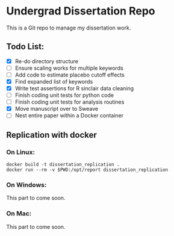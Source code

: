 # Undergrad Dissertation Repo
This is a Git repo to manage my dissertation work.

## Todo List:

- [x] Re-do directory structure
- [ ] Ensure scaling works for multiple keywords
- [ ] Add code to estimate placebo cutoff effects
- [x] Find expanded list of keywords
- [x] Write test assertions for R sinclair data cleaning
- [ ] Finish coding unit tests for python code
- [ ] Finish coding unit tests for analysis routines
- [x] Move manuscript over to Sweave
- [ ] Nest entire paper within a Docker container

## Replication with docker
### On Linux:
```
docker build -t dissertation_replication .
docker run --rm -v $PWD:/opt/report dissertation_replication
```
### On Windows:
This part to come soon.
### On Mac:
This part to come soon.

